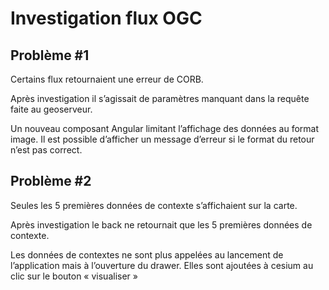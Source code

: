 # Investigation flux OGC
 
## Problème #1
 
Certains flux retournaient une erreur de CORB.
 
Après investigation il s’agissait de paramètres manquant dans la requête faite au geoserveur.
 
Un nouveau composant Angular limitant l’affichage des données au format image.
Il est possible d’afficher un message d’erreur si le format du retour n’est pas correct.
 
## Problème #2
 
Seules les 5 premières données de contexte s’affichaient sur la carte.
 
Après investigation le back ne retournait que les 5 premières données de contexte.
 
Les données de contextes ne sont plus appelées au lancement de l’application mais à l’ouverture du drawer.
Elles sont ajoutées à cesium au clic sur le bouton « visualiser »
